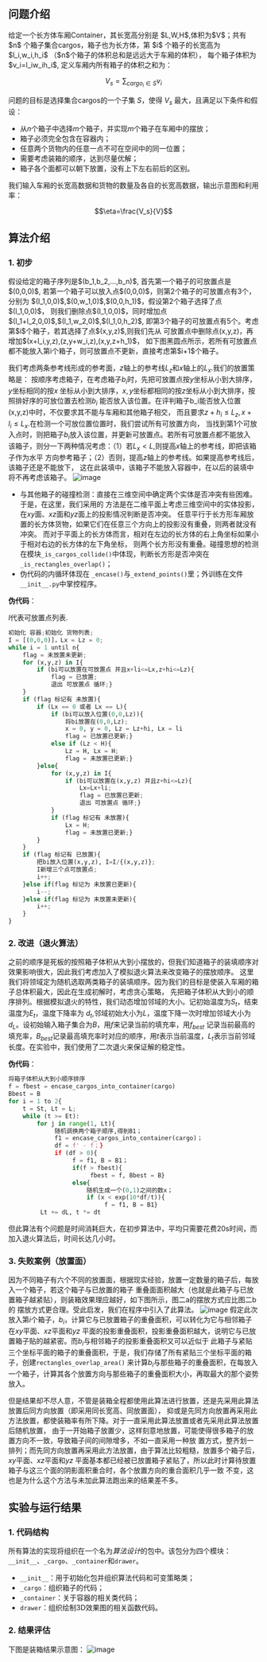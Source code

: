 <h2>问题介绍</h2>
给定一个长方体车厢Container，其长宽高分别是 $L,W,H$,体积为$V$；共有 $n$ 个箱子集合cargos，箱子也为长方体，第 $i$ 个箱子的长宽高为
$l_i,w_i,h_i$ （$n$个箱子的体积总和是远远大于车厢的体积），
每个箱子体积为$v_i=l_iw_ih_i$, 定义车厢内所有箱子的体积之和为：

$$V_s = \sum_{cargo_i\in S}v_i$$

问题的目标是选择集合cargos的一个子集 $S$，使得 $V_s$ 最大，且满足以下条件和假设：

- 从$n$个箱子中选择$m$个箱子，并实现$m$个箱子在车厢中的摆放；
- 箱子必须完全包含在容器内；
- 任意两个货物内的任意一点不可在空间中的同一位置；
- 需要考虑装箱的顺序，达到尽量优解；
- 箱子各个面都可以朝下放置，没有上下左右前后的区别。

我们输入车厢的长宽高数据和货物的数量及各自的长宽高数据，输出示意图和利用率：

$$\eta=\frac{V_s}{V}$$

<h2>算法介绍</h2>
<h3>1. 初步</h3>
假设给定的箱子序列是$(b_1,b_2,...,b_n)$, 首先第一个箱子的可放置点是$(0,0,0)$,
若第一个箱子可以放入点$(0,0,0)$，则第2个箱子的可放置点有3个，分别为
$(l_1,0,0)$,$(0,w_1,0)$,$(0,0,h_1)$，假设第2个箱子选择了点$(l_1,0,0)$，
则我们删除点$(l_1,0,0)$，同时增加点$(l_1+l_2,0,0)$,$(l_1,w_2,0)$,$(l_1,0,h_2)$,
即第3个箱子的可放置点有5个。考虑第$i$个箱子，若其选择了点$(x,y,z)$,则我们先从
可放置点中删除点(x,y,z)，再增加$(x+l_i,y,z),(z,y+w_i,z),(x,y,z+h_1)$，
如下图黑圆点所示，若所有可放置点都不能放入第i个箱子，则可放置点不更新，直接考虑第$i+1$个箱子。

我们考虑两条参考线形成的参考面，$z$轴上的参考线$L_z$和$x$轴上的$L_x$.我们的放置策略是：
按顺序考虑箱子，在考虑箱子$b_i$时，先把可放置点按$y$坐标从小到大排序，$y$坐标相同的按$x$
坐标从小到大排序，$x,y$坐标都相同的按$z$坐标从小到大排序，按照排好序的可放位置去检测$b_i$
能否放入该位置。在评判箱子b_i能否放入位置(x,y,z)中时，不仅要求其不能与车厢和其他箱子相交，
而且要求$z+h_i\leq L_z, x+l_i\leq L_x$.在检测一个可放位置位置时，我们尝试所有可放置方向，
当找到第1个可放入点时，则把箱子$b_i$放入该位置，并更新可放置点。若所有可放置点都不能放入
该箱子，则分一下两种情况考虑：（1）若$L_x<L$,则提高$x$轴上的参考线，即把该箱子作为水平
方向参考箱子；（2）否则，提高$z$轴上的参考线。如果提高参考线后，该箱子还是不能放下，
这在此装填中，该箱子不能放入容器中，在以后的装填中将不再考虑该箱子。
![image](https://github.com/ZhouZhidan1212/3D_packing_homework/blob/main/images/image1.png)
- 与其他箱子的碰撞检测：直接在三维空间中确定两个实体是否冲突有些困难。于是，在这里，我们采用的
方法是在二维平面上考虑三维空间中的实体投影，在$xy$面、$xz$面和$yz$面上的投影情况判断是否冲突。
任意平行于长方形车厢放置的长方体货物，如果它们在任意三个方向上的投影没有重叠，则两者就没有冲突。
而对于平面上的长方体而言，相对在左边的长方体的右上角坐标如果小于相对右边的长方体的左下角坐标，
则两个长方形没有重叠。碰撞思想的检测在模块`_is_cargos_collide()`中体现，判断长方形是否冲突在`_is_rectangles_overlap()`；
- 伪代码的内循环体现在 `_encase()`与`_extend_points()`里；外训练在文件`__init__.py`中掌控程序。


**伪代码**：

$I$代表可放置点列表.

```Python
初始化 容器;初始化 货物列表;
I = [(0,0,0)]，Lx = Lz = 0;
while i = 1 until n{
    flag = 未放置未更新;
    for (x,y,z) in I{
        if (bi可以放置在可放置点 并且x+li<=Lx,z+hi<=Lz){
            flag = 已放置;
            退出 可放置点 循环;}
    }
    if (flag 标记有 未放置){
        if (Lx == 0 或者 Lx == L){
            if (bi可以放入位置(0,0,Lz)){
                将bi放置在(0,0,Lz);
                x = 0, y = 0, Lz = Lz+hi, Lx = li
                flag = 已放置已更新;}
            else if (Lz < H){
                Lz = H, Lx = H;
                flag = 未放置已更新;}
        }else{
            for (x,y,z) in I{
                if (bi可以放置在(x,y,z) 并且z+hi<=Lz){
                    Lx=Lx+li;
                    flag = 已放置已更新;
                    退出 可放置点 循环;}
            }
            if (flag 标记有 未放置){
                Lx = H;
                flag = 未放置已更新;}
        }
    }
    if (flag 标记有 已放置){
        把bi放入位置(x,y,z), I=I/{(x,y,z)};
        I新增三个点可放置点;
        i++;
    }else if(flag 标记为 未放置已更新){
        i--;
    }else if(flag 标记为 未放置未更新){
        i++;
    }
}

```

### 2. 改进（退火算法）

之前的顺序是死板的按照箱子体积从大到小摆放的，但我们知道箱子的装填顺序对效果影响很大，因此我们考虑加入了模拟退火算法来改变箱子的摆放顺序。
这里我们将领域定为随机选取两类箱子的装填顺序。因为我们的目标是使装入车厢的箱子总体积最大，因此在生成初解时，考虑贪心策略，
先把箱子体积从大到小的顺序排列。根据模拟退火的特性，我们动态增加邻域的大小。记初始温度为$S_t$，结束温度为$E_t$，温度下降率为
$d_t$,邻域初始大小为$L$，温度下降一次时增加邻域大小为$d_L$。设初始输入箱子集合为$B$，用$f$来记录当前的填充率，用$f_{best}$
记录当前最高的填充率，$B_{best}$记录最高填充率时对应的顺序，用$t$表示当前温度，$L_t$表示当前邻域长度。在实验中，我们使用了二次退火来保证解的稳定性。

**伪代码**：

```Python
将箱子体积从大到小顺序排序
f = fbest = encase_cargos_into_container(cargo)
Bbest = B
for i = 1 to 2{
    t = St, Lt = L;
    while (t >= Et):
        for j in range(1, Lt){
             随机调换两个箱子顺序,得到B1；
             f1 = encase_cargos_into_container(cargo)；
             df = f' - f；}
             if (df > 0){
                  f = f1, B = B1；
                  if(f > fbest){
                       fbest = f, Bbest = B}
                  else{
                      随机生成一个(0,1)之间的数x；
                      if (x < exp(10*df/t)){
                           f = f1, B = B1}
         Lt += dL, t *= dt

```

但此算法有个问题是时间消耗巨大，在初步算法中，平均只需要花费20s时间，而加入退火算法后，时间长达几小时。

### 3. 失败案例（放置面）

因为不同箱子有六个不同的放置面，根据现实经验，放置一定数量的箱子后，每放入一个箱子，若这个箱子与已放置的箱子
重叠面面积越大（也就是此箱子与已放置箱子越紧贴），则装箱效果理应越好，如下图所示，图二a的摆放方式应比图二b的
摆放方式更合理。受此启发，我们在程序中引入了此算法。
![image](https://github.com/ZhouZhidan1212/3D_packing_homework/blob/main/images/image2.png)
假定此次放入第$i$个箱子，$b_i$，计算它与已放置箱子的重叠面积，可以转化为它与相邻箱子在$xy$平面、$xz$平面和$yz$
平面的投影重叠面积，投影重叠面积越大，说明它与已放置箱子贴的越紧密。而$b_i$与相邻箱子的投影重叠面积又可以近似于
此箱子与紧贴三个坐标平面的箱子的重叠面积，于是，我们存储了所有紧贴三个坐标平面的箱子，创建`rectangles_overlap_area()`
来计算$b_i$与那些箱子的重叠面积，在每放入一个箱子，计算其各个放置方向与那些箱子的重叠面积大小，再取最大的那个姿势放入。

但是结果却不尽人意，不管是装箱全程都使用此算法进行放置，还是先采用此算法放置后同方向放置（即采用同长宽高、同放置面），
抑或是先同方向放置再采用此方法放置，都使装箱率有所下降。对于一直采用此算法放置或者先采用此算法放置后随机放置，
由于一开始箱子放置少，这样刻意地放置，可能使得很多箱子的放置方向不一致，导致箱子间的间隙增多，不如一直采用一种放
置方式，整齐划一排列；而先同方向放置再采用此方法放置，由于算法比较粗糙，放置多个箱子后，$xy$平面、$xz$平面和$yz$
平面基本都已经被已放置箱子紧贴了，所以此时计算待放置箱子与这三个面的阴影面积重合时，各个放置方向的重合面积几乎一致
不变，这也是为什么这个方法与未加此算法跑出来的结果差不多。

## 实验与运行结果

### 1. 代码结构

所有算法的实现将组织在一个名为*算法设计*的包中。该包分为四个模块：`__init__`、`_cargo`、`_container`和`drawer`。

- `__init__`：用于初始化包并组织算法代码和可变策略类；
- `_cargo`：组织箱子的代码；
- `_container`：关于容器的相关类代码；
- `drawer`：组织绘制3D效果图的相关函数代码。

### 2. 结果评估

下图是装箱结果示意图：
![image](https://github.com/ZhouZhidan1212/3D_packing_homework/blob/main/images/image3.png)
